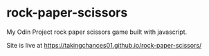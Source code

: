 # rock-paper-scissors
My Odin Project rock paper scissors game built with javascript.

Site is live at https://takingchances01.github.io/rock-paper-scissors/
